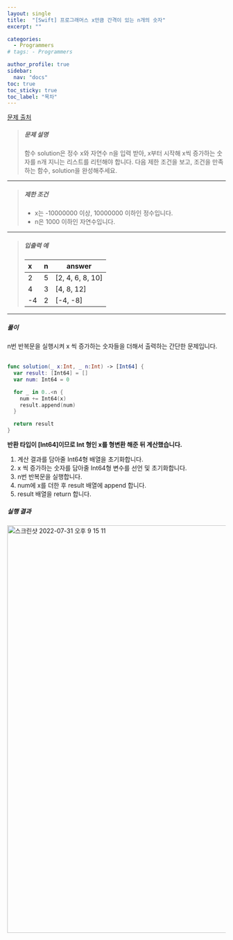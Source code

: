 ```yaml
---
layout: single
title:  "[Swift] 프로그래머스 x만큼 간격이 있는 n개의 숫자"
excerpt: ""

categories:
  - Programmers
# tags: - Programmers

author_profile: true
sidebar:
  nav: "docs"
toc: true
toc_sticky: true
toc_label: "목차"
---
```

[문제 출처](https://school.programmers.co.kr/learn/courses/30/lessons/12954?language=swift)

>##### 문제 설명
>함수 solution은 정수 x와 자연수 n을 입력 받아, x부터 시작해 x씩 증가하는 숫자를 n개 지니는 리스트를 리턴해야 합니다. 다음 제한 조건을 보고, 조건을 만족하는 함수, solution을 완성해주세요.

---

>##### 제한 조건
> - x는 -10000000 이상, 10000000 이하인 정수입니다.  
> - n은 1000 이하인 자연수입니다.

---

>##### 입출력 예
>
>|x|n|answer|
>|:---|:---|---|
>|2|5|[2, 4, 6, 8, 10]|
>|4|3|[4, 8, 12]|
>|-4|2|[-4, -8]|

---

##### 풀이
n번 반복문을 실행시켜 x 씩 증가하는 숫자들을 더해서 출력하는 간단한 문제입니다.
<br><br>

```swift
func solution(_ x:Int, _ n:Int) -> [Int64] {
  var result: [Int64] = []
  var num: Int64 = 0

  for _ in 0..<n {
    num += Int64(x)
    result.append(num)
  }

  return result
}
```
**반환 타입이 [Int64]이므로 Int 형인 x를 형변환 해준 뒤 계산했습니다.**

1. 계산 결과를 담아줄 Int64형 배열을 초기화합니다.
2. x 씩 증가하는 숫자를 담아줄 Int64형 변수를 선언 및 초기화합니다.
3. n번 반복문을 실행합니다.
4. num에 x를 더한 후 result 배열에 append 합니다.
5. result 배열을 return 합니다.

##### 실행 결과
<img width="940" alt="스크린샷 2022-07-31 오후 9 15 11" src="https://user-images.githubusercontent.com/60169777/182025887-caba6bb1-42c8-4999-bf24-96d4c1e30e05.png">